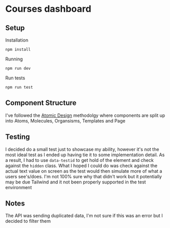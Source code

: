 # Courses dashboard


## Setup
Installation

`npm install`

Running

`npm run dev`

Run tests

`npm run test`

## Component Structure
I've followed the [Atomic Design](https://atomicdesign.bradfrost.com/chapter-2/) methodolgy where components are split up into Atoms, Molecules, Organsisms, Templates and Page

## Testing
I decided do a small test just to showcase my ability, however it's not the most ideal test as I ended up having tie it to some implementation detail. As a result, I had to use `data-testid` to get hold of the element and check against the `hidden` class. What I hoped I could do was check against the actual text value on screen as the test would then simulate more of what a users see's/does. I'm not 100% sure why that didn't work but it potentially may be due Tailwind and it not been properly supported in the test environment

## Notes
The API was sending duplicated data, I'm not sure if this was an error but I decided to filter them
